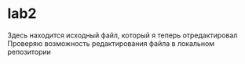 # lab2
Здесь находится исходный файл, который я теперь отредактировал
Проверяю возможность редактирования файла в локальном репозитории